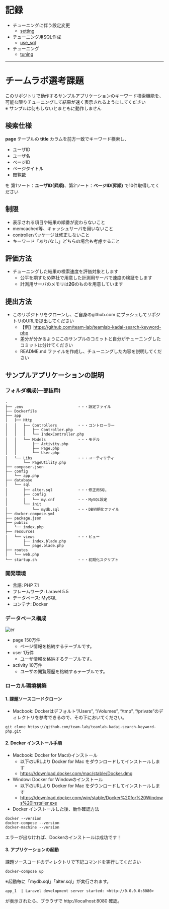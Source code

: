 # 記録

+ チューニングに伴う設定変更
    + [setting](/markdown/setting.md)
+ チューニング用SQL作成
    + [use_sql](/markdown/use_sql.md)
+ チューニング
    + [tuning](/markdown/tuning.md)

***

# チームラボ選考課題

このリポジトリで動作するサンプルアプリケーションのキーワード検索機能を、  
可能な限りチューニングして結果が速く表示されるようにしてください  
※ サンプルは何もしないとまともに動作しません

## 検索仕様

<b>page</b> テーブルの <b>title</b> カラムを前方一致でキーワード検索し、

* ユーザID
* ユーザ名
* ページID
* ページタイトル
* 閲覧数

を 第1ソート：**ユーザID(昇順)**、第2ソート：**ページID(昇順)** で10件取得してください

## 制限

* 表示される項目や結果の順番が変わらないこと
* memcached等、キャッシュサーバを用いないこと
* controllerパッケージは修正しないこと
* キーワード「あり/なし」どちらの場合も考慮すること

## 評価方法

* チューニングした結果の検索速度を評価対象とします
    * 公平を期すため弊社で用意した計測用サーバで速度の検証をします
    * 計測用サーバのメモリは<b>2G</b>のものを用意しています

## 提出方法

* このリポジトリをクローンし、ご自身のgithub.com にプッシュしてリポジトリのURLを提出してください
    * 【例】https://github.com/team-lab/teamlab-kadai-search-keyword-php
    * 差分が分かるようにこのサンプルのコミットと自分がチューニングしたコミットは分けてください
    * README.md ファイルを作成し、チューニングした内容を説明してください

## サンプルアプリケーションの説明

### フォルダ構成(一部抜粋)
```
.
├── .env                        ・・・設定ファイル
├── Dockerfile
├── app
│   ├── Http
│   │   ├── Controllers         ・・・コントローラー
│   │   │   ├── Controller.php
│   │   │   └── IndexController.php
│   │   └── Models              ・・・モデル
│   │       ├── Activity.php
│   │       ├── Page.php
│   │       └── User.php
│   └── Libs                    ・・・ユーティリティ
│       └── PageUtility.php
├── composer.json
├── config
│   └── app.php
├── database
│   └── sql
│       ├── alter.sql           ・・・修正用SQL
│       ├── config
│       │   └── my.cnf          ・・・MySQL設定
│       └── init
│           └── mydb.sql        ・・・DB初期化ファイル
├── docker-compose.yml
├── package.json
├── public
│   └── index.php
├── resources
│   └── views                   ・・・ビュー
│       ├── index.blade.php
│       └── page.blade.php
├── routes
│   └── web.php
└── startup.sh                  ・・・初期化スクリプト
```

### 開発環境

* 言語: PHP 7.1
* フレームワーク: Laravel 5.5
* データベース: MySQL
* コンテナ: Docker

### データベース構成

![er](https://user-images.githubusercontent.com/342957/31817043-7d1a2040-b5cd-11e7-928d-205952d75b35.png)

* page 150万件
   * ページ情報を格納するテーブルです。
* user 1万件
   * ユーザ情報を格納するテーブルです。
* activity 10万件
   * ユーザの閲覧履歴を格納するテーブルです。

### ローカル環境構築

#### 1. 課題ソースコードクローン
* Macbook: Dockerはデフォルト“/Users”, “/Volumes”, “/tmp”, “/private”のディレクトリを参考できるので、その下においてください。
```
git clone https://github.com/team-lab/teamlab-kadai-search-keyword-php.git
```

#### 2. Docker インストール手順

* Macbook: Docker for Macのインストール
    * 以下のURLより Docker for Mac をダウンロードしてインストールします
    * https://download.docker.com/mac/stable/Docker.dmg
* Window: Docker for Windowのインストール
    * 以下のURLより Docker for Mac をダウンロードしてインストールします
    * https://download.docker.com/win/stable/Docker%20for%20Windows%20Installer.exe
* Docker インストールした後、動作確認方法<br>
 
```
docker --version
docker-compose --version
docker-machine --version
```

エラーが出なければ、Dockerのインストールは成功です！

#### 3. アプリケーションの起動

課題ソースコードのディレクトリで下記コマンドを実行してください
```
docker-compose up
```
※起動毎に「mydb.sql」「alter.sql」が実行されます。

```
app_1  | Laravel development server started: <http://0.0.0.0:8080>
```
が表示されたら、ブラウザで http://localhost:8080 確認。
